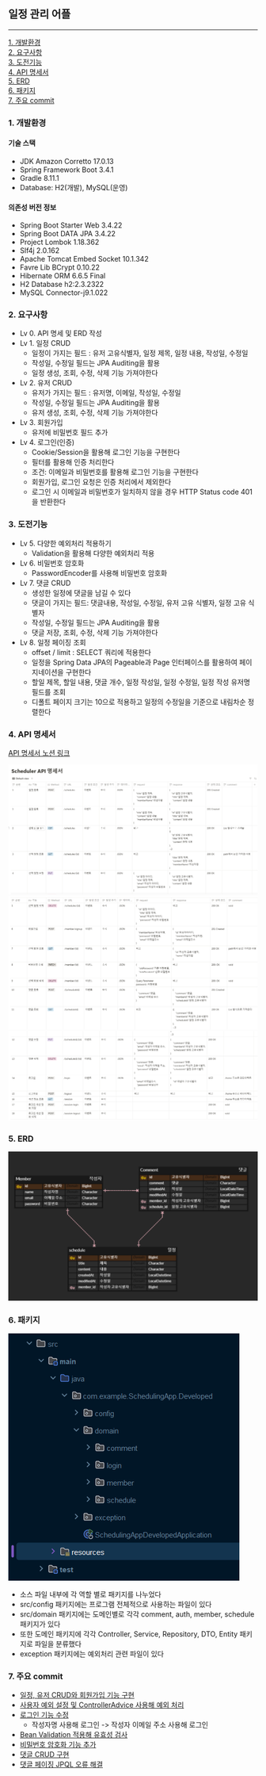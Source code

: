 ## 일정 관리 어플

---

[1. 개발환경](#1-개발환경)<br>
[2. 요구사항](#2-요구사항)<br>
[3. 도전기능](#3-도전기능)<br>
[4. API 명세서](#4-API-명세서)<br>
[5. ERD](#5-ERD)<br>
[6. 패키지](#6-패키지)<br>
[7. 주요 commit](#7-주요-commit)


### 1. 개발환경
   
#### 기술 스택
   
+ JDK Amazon Corretto 17.0.13
+ Spring Framework Boot 3.4.1
+ Gradle 8.11.1
+ Database: H2(개발), MySQL(운영)

#### 의존성 버전 정보

+ Spring Boot Starter Web 3.4.22
+ Spring Boot DATA JPA 3.4.22
+ Project Lombok 1.18.362
+ Slf4j 2.0.162
+ Apache Tomcat Embed Socket 10.1.342
+ Favre Lib BCrypt 0.10.22
+ Hibernate ORM 6.6.5 Final
+ H2 Database h2:2.3.2322
+ MySQL Connector-j9.1.022

### 2. 요구사항

+ Lv 0. API 명세 및 ERD 작성
+ Lv 1. 일정 CRUD
  + 일정이 가지는 필드 : 유저 고유식별자, 일정 제목, 일정 내용, 작성일, 수정일
  + 작성일, 수정일 필드는 JPA Auditing을 활용
  + 일정 생성, 조회, 수정, 삭제 기능 가져야한다
+ Lv 2. 유저 CRUD
  + 유저가 가지는 필드 : 유저명, 이메일, 작성일, 수정일
  + 작성일, 수정일 필드는 JPA Auditing을 활용
  + 유저 생성, 조회, 수정, 삭제 기능 가져야한다
+ Lv 3. 회원가입
  + 유저에 비밀번호 필드 추가
+ Lv 4. 로그인(인증)
  + Cookie/Session을 활용해 로그인 기능을 구현한다
  + 필터를 활용해 인증 처리한다
  + 조건: 이메일과 비밀번호를 활용해 로그인 기능을 구현한다
  + 회원가입, 로그인 요청은 인증 처리에서 제외한다
  + 로그인 시 이메일과 비밀번호가 일치하지 않을 경우 HTTP Status code 401을 반환한다

### 3. 도전기능

+ Lv 5. 다양한 예외처리 적용하기
  + Validation을 활용해 다양한 예외처리 적용
+ Lv 6. 비밀번호 암호화 
  + PasswordEncoder를 사용해 비밀번호 암호화
+ Lv 7. 댓글 CRUD
  + 생성한 일정에 댓글을 남길 수 있다
  + 댓글이 가지는 필드: 댓글내용, 작성일, 수정일, 유저 고유 식별자, 일정 고유 식별자
  + 작성일, 수정일 필드는 JPA Auditing을 활용
  + 댓글 저장, 조회, 수정, 삭제 기능 가져야한다
+ Lv 8. 일정 페이징 조회
  + offset / limit : SELECT 쿼리에 적용한다
  + 일정을 Spring Data JPA의 Pageable과 Page 인터페이스를 활용하여 페이지네이션을 구현한다
  + 할일 제목, 할일 내용, 댓글 개수, 일정 작성일, 일정 수정일, 일정 작성 유저명 필드를 조회
  + 디폴트 페이지 크기는 10으로 적용하고 일정의 수정일을 기준으로 내림차순 정렬한다

### 4. API 명세서

[API 명세서 노션 링크](https://www.notion.so/198890e2b4ff80aea130dc4580364bbd?v=198890e2b4ff81f28621000cc29261ab&pvs=4)

![API명세서1](/image/API명세서1.png)
![API명세서2](/image/API명세서2.png)
![API명세서3](/image/API명세서3.png)

### 5. ERD

![ERD](/image/schedulerERD.png)

### 6. 패키지

![package](/image/package.png)

+ 소스 파일 내부에 각 역할 별로 패키지를 나누었다
+ src/config 패키지에는 프로그램 전체적으로 사용하는 파일이 있다
+ src/domain 패키지에는 도메인별로 각각 comment, auth, member, schedule 패키지가 있다
+ 또한 도메인 패키지에 각각 Controller, Service, Repository, DTO, Entity 패키지로 파일을 분류했다
+ exception 패키지에는 예외처리 관련 파일이 있다

### 7. 주요 commit

+ [일정, 유저 CRUD와 회원가입 기능 구현](https://github.com/Hokirby/Scheduler/commit/2c178ed115a43d7215f457c0b69a8a0572389a50)<br>
+ [사용자 예외 설정 및 ControllerAdvice 사용해 예외 처리](https://github.com/Hokirby/Scheduler/commit/800cee24716dd0f7d209b7c4ad07ff3a9991afea)<br>
+ [로그인 기능 수정](https://github.com/Hokirby/Scheduler/commit/19feb0711cc57149c7de0821f8e3c38147b04551)<br>
  + 작성자명 사용해 로그인 -> 작성자 이메일 주소 사용해 로그인<br>
+ [Bean Validation 적용해 유효성 검사](https://github.com/Hokirby/Scheduler/commit/90aa5d67300675d69f4721f0d066e59f7ce9770a)<br>
+ [비밀번호 암호화 기능 추가](https://github.com/Hokirby/Scheduler/commit/58e433fe9aa4b5ad4a53ce23677ace31bc08682d)<br>
+ [댓글 CRUD 구현](https://github.com/Hokirby/Scheduler/commit/b8bdfc1307475e6962f0024d08b5b86d7df64f6d)<br>
+ [댓글 페이징 JPQL 오류 해결](https://github.com/Hokirby/Scheduler/commit/8829fbca68678776c63b5a9fed799d39204c29a7)

